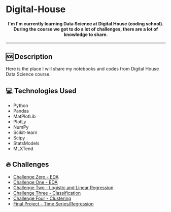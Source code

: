 # Digital-House

<h4 align="center">
  I'm I'm currently learning Data Science at Digital House (coding school). During the course we got to do a lot of challenges, there are a lot of knowledge to share.
</h4>

---
## 🆘 Description

Here is the place I will share my notebooks and codes from Digital House Data Science course.

## 💻 Technologies Used
- Python
- Pandas
- MatPlotLib
- PlotLy
- NumPy
- Scikit-learn
- Scipy
- StatsModels
- MLXTend

## 🔥 Challenges
- [Challenge Zero - EDA](https://github.com/thiago-osorio/digital-house/blob/main/desafio_0/Desafio_0.ipynb)
- [Challenge One - EDA](https://github.com/thiago-osorio/digital-house/blob/main/desafio_1/Desafio_1.ipynb)
- [Challenge Two - Logistic and Linear Regression](https://github.com/thiago-osorio/digital-house/blob/main/desafio_2/Desafio_2.ipynb)
- [Challenge Three - Classification](https://github.com/thiago-osorio/digital-house/blob/main/desafio_3/Desafio_3.ipynb)
- [Challenge Four - Clustering](https://github.com/thiago-osorio/digital-house/blob/main/desafio_4/Desafio_4.ipynb)
- [Final Project - Time Series/Regression](https://github.com/thiago-osorio/digital-house/blob/main/projeto_integrador/Notebooks/modelagem.ipynb)
